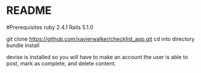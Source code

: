 # README

#Prerequisites 
ruby 2.4.1 
Rails 5.1.0



git clone https://github.com/xavierwalker/checklist_app.git
cd into directory 
bundle install

devise is installed so you will have to make an account 
the user is able to post, mark as complete, and delete content.

